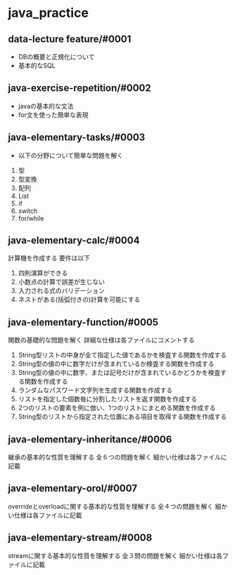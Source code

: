 # java_practice

## data-lecture feature/#0001

- DBの概要と正規化について
- 基本的なSQL

## java-exercise-repetition/#0002

- javaの基本的な文法
- for文を使った簡単な表現

## java-elementary-tasks/#0003

- 以下の分野について簡単な問題を解く

1. 型
2. 型変換
3. 配列
4. List
5. if
6. switch
7. for/while

## java-elementary-calc/#0004

計算機を作成する
要件は以下

1. 四則演算ができる
2. 小数点の計算で誤差が生じない
3. 入力される式のバリデーション
4. ネストがある(括弧付きの)計算を可能にする

## java-elementary-function/#0005

関数の基礎的な問題を解く
詳細な仕様は各ファイルにコメントする

1. String型リストの中身が全て指定した値であるかを検査する関数を作成する
2. String型の値の中に数字だけが含まれているか検査する関数を作成する
3. String型の値の中に数字、または記号だけが含まれているかどうかを検査する関数を作成する
4. ランダムなパスワード文字列を生成する関数を作成する
5. リストを指定した個数毎に分割したリストを返す関数を作成する
6. 2つのリストの要素を例に倣い、1つのリストにまとめる関数を作成する
7. String型のリストから指定された位置にある項目を取得する関数を作成する

## java-elementary-inheritance/#0006

継承の基本的な性質を理解する
全６つの問題を解く
細かい仕様は各ファイルに記載

## java-elementary-orol/#0007

overrideとoverloadに関する基本的な性質を理解する
全４つの問題を解く
細かい仕様は各ファイルに記載

## java-elementary-stream/#0008

streamに関する基本的な性質を理解する
全３問の問題を解く
細かい仕様は各ファイルに記載
